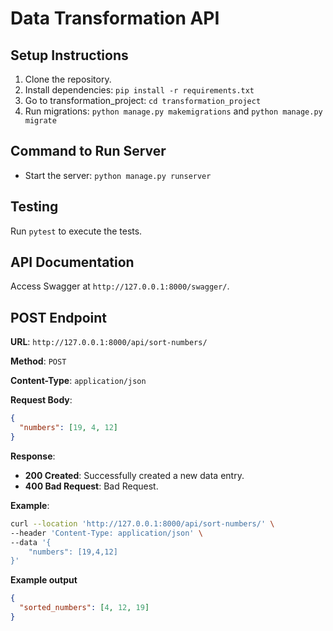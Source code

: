 # Data Transformation API

## Setup Instructions

1.  Clone the repository.
2.  Install dependencies: `pip install -r requirements.txt`
3.  Go to transformation_project: `cd transformation_project`
4.  Run migrations: `python manage.py makemigrations` and `python manage.py migrate`

## Command to Run Server

- Start the server: `python manage.py runserver`

## Testing

Run `pytest` to execute the tests.

## API Documentation

Access Swagger at `http://127.0.0.1:8000/swagger/`.

## POST Endpoint

**URL**: `http://127.0.0.1:8000/api/sort-numbers/`

**Method**: `POST`

**Content-Type**: `application/json`

**Request Body**:

```json
{
  "numbers": [19, 4, 12]
}
```

**Response**:

- **200 Created**: Successfully created a new data entry.
- **400 Bad Request**: Bad Request.

**Example**:

```bash
curl --location 'http://127.0.0.1:8000/api/sort-numbers/' \
--header 'Content-Type: application/json' \
--data '{
    "numbers": [19,4,12]
}'
```

**Example output**

```json
{
  "sorted_numbers": [4, 12, 19]
}
```
